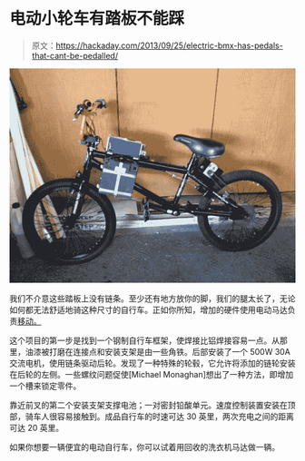 # 电动小轮车有踏板不能踩

> 原文：<https://hackaday.com/2013/09/25/electric-bmx-has-pedals-that-cant-be-pedalled/>

![electric-bmx](img/f73753ed2f34577811a7e64e32e38f3c.png)

我们不介意这些踏板上没有链条。至少还有地方放你的脚，我们的腿太长了，无论如何都无法舒适地骑这种尺寸的自行车。正如你所知，增加的硬件使用电动马达负责[移动。](http://www.instructables.com/id/Electric-BMX-Bicycle)

这个项目的第一步是找到一个钢制自行车框架，使焊接比铝焊接容易一点。从那里，油漆被打磨在连接点和安装支架是由一些角铁。后部安装了一个 500W 30A 交流电机，使用链条驱动后轮。发现了一种特殊的轮毂，它允许将添加的链轮安装在后轮的左侧。一些螺纹问题促使[Michael Monaghan]想出了一种方法，即增加一个槽来锁定零件。

靠近前叉的第二个安装支架支撑电池；一对密封铅酸单元。速度控制装置安装在顶部，骑车人很容易接触到。成品自行车的时速可达 30 英里，两次充电之间的距离可达 20 英里。

如果你想要一辆便宜的电动自行车，你可以试着用回收的洗衣机马达做一辆。